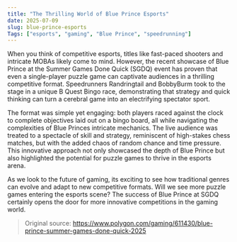 ```yaml
---
title: "The Thrilling World of Blue Prince Esports"
date: 2025-07-09
slug: blue-prince-esports
Tags: ["esports", "gaming", "Blue Prince", "speedrunning"]
---
```


When you think of competitive esports, titles like fast-paced shooters and intricate MOBAs likely come to mind. However, the recent showcase of Blue Prince at the Summer Games Done Quick (SGDQ) event has proven that even a single-player puzzle game can captivate audiences in a thrilling competitive format. Speedrunners Randringtail and BobbyBurm took to the stage in a unique B Quest Bingo race, demonstrating that strategy and quick thinking can turn a cerebral game into an electrifying spectator sport.

The format was simple yet engaging: both players raced against the clock to complete objectives laid out on a bingo board, all while navigating the complexities of Blue Princes intricate mechanics. The live audience was treated to a spectacle of skill and strategy, reminiscent of high-stakes chess matches, but with the added chaos of random chance and time pressure. This innovative approach not only showcased the depth of Blue Prince but also highlighted the potential for puzzle games to thrive in the esports arena.

As we look to the future of gaming, its exciting to see how traditional genres can evolve and adapt to new competitive formats. Will we see more puzzle games entering the esports scene? The success of Blue Prince at SGDQ certainly opens the door for more innovative competitions in the gaming world.
> Original source: https://www.polygon.com/gaming/611430/blue-prince-summer-games-done-quick-2025